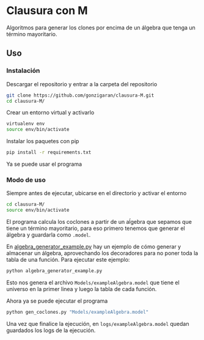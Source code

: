 # Clausura con M

Algoritmos para generar los clones por encima de un álgebra que tenga un término mayoritario.

## Uso

### Instalación

Descargar el repositorio y entrar a la carpeta del repositorio

```bash
git clone https://github.com/gonzigaran/clausura-M.git
cd clausura-M/
```

Crear un entorno virtual y activarlo

```bash
virtualenv env
source env/bin/activate
```

Instalar los paquetes con pip

```bash
pip install -r requirements.txt
```

Ya se puede usar el programa

### Modo de uso

Siempre antes de ejecutar, ubicarse en el directorio y activar el entorno

```bash
cd clausura-M/
source env/bin/activate
```

El programa calcula los coclones a partir de un aĺgebra que sepamos que tiene un término mayoritario, para eso primero tenemos que generar el álgebra y guardarla como `.model`.

En [algebra_generator_example.py](https://github.com/gonzigaran/clausura-M/blob/main/algebra_generator_example.py) hay un ejemplo de cómo generar y almacenar un  álgebra, aprovechando los decoradores para no poner toda la tabla de una función. Para ejecutar este ejemplo:

```bash
python algebra_generator_example.py
```

Esto nos genera el archivo `Models/exampleAlgebra.model` que tiene el universo en la primer linea y luego la tabla de cada función.

Ahora ya se puede ejecutar el programa 

```bash
python gen_coclones.py "Models/exampleAlgebra.model"
```

Una vez que finalice la ejecución, en `logs/exampleAlgebra.model` quedan guardados los logs de la ejecución.

